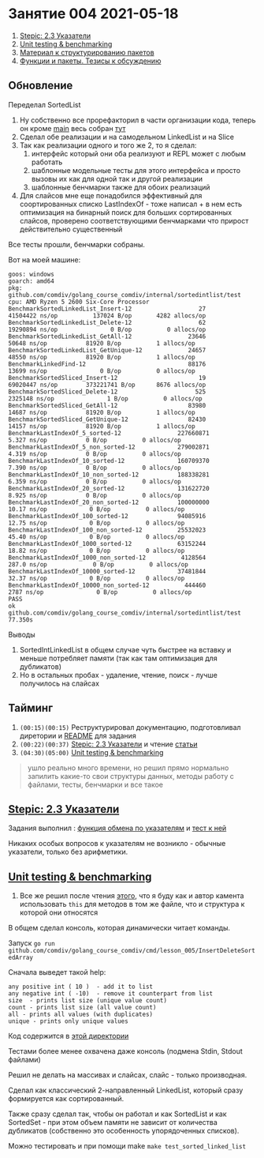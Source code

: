 # Занятие 004 2021-05-18

1. [Stepic: 2.3 Указатели](https://classroom.google.com/u/0/c/MzM5NDA2NTc2ODk5/a/MzQ0NDU3MzcyMTE4/details)
2. [Unit testing & benchmarking](https://classroom.google.com/u/0/c/MzM5NDA2NTc2ODk5/a/MzQwODQ3MjkyMDky/details)
3. [Материал к структурированию пакетов](https://classroom.google.com/u/0/c/MzM5NDA2NTc2ODk5/m/MzQwODQ3MjkyMDA2/details)
4. [Функции и пакеты. Тезисы к обсуждению](https://classroom.google.com/u/0/c/MzM5NDA2NTc2ODk5/m/MzQwODQ3MjkyMTA2/details)

## Обновление

Переделал SortedList

1. Ну собственно все прорефакторил в части организации кода, теперь он кроме [main](../cmd/lesson_005/sortedintlist/main.go)
   весь собран [тут](../internal/sortedintlist)
2. Сделал обе реализации и на самодельном LinkedList и на Slice
3. Так как реализации одного и того же 2, то я сделал:
    1. интерфейс который они оба реализуют и REPL может с любым работать
    2. шаблонные модельные тесты для этого интерфейса и просто вызовы их как для одной так и другой реализации
    3. шаблонные бенчмарки также для обоих реализаций
4. Для слайсов мне еще понадобился эффективный для соортированных списко LastIndexOf - тоже написал +
   в нем есть оптимизация на бинарный поиск для больших сортированных слайсов, проверено соответствующими
   бенчмарками что прирост действительно существенный
   
Все тесты прошли, бенчмарки собраны.

Вот на моей машине:

```
goos: windows
goarch: amd64
pkg: github.com/comdiv/golang_course_comdiv/internal/sortedintlist/test
cpu: AMD Ryzen 5 2600 Six-Core Processor
BenchmarkSortedLinkedList_Insert-12                   27          41504422 ns/op          137024 B/op       4282 allocs/op
BenchmarkSortedLinkedList_Delete-12                   62          19290894 ns/op               0 B/op          0 allocs/op
BenchmarkSortedLinkedList_GetAll-12                23646             50648 ns/op           81920 B/op          1 allocs/op
BenchmarkSortedLinkedList_GetUnique-12             24657             48550 ns/op           81920 B/op          1 allocs/op
BenchmarkLinkedFind-12                             88176             13699 ns/op               0 B/op          0 allocs/op
BenchmarkSortedSliced_Insert-12                       19          69020447 ns/op        373221741 B/op      8676 allocs/op
BenchmarkSortedSliced_Delete-12                      525           2325148 ns/op               1 B/op          0 allocs/op
BenchmarkSortedSliced_GetAll-12                    83980             14687 ns/op           81920 B/op          1 allocs/op
BenchmarkSortedSliced_GetUnique-12                 82430             14157 ns/op           81920 B/op          1 allocs/op
BenchmarkLastIndexOf_5_sorted-12                227660871                5.327 ns/op           0 B/op          0 allocs/op
BenchmarkLastIndexOf_5_non_sorted-12            279002871                4.319 ns/op           0 B/op          0 allocs/op
BenchmarkLastIndexOf_10_sorted-12               160709370                7.390 ns/op           0 B/op          0 allocs/op
BenchmarkLastIndexOf_10_non_sorted-12           188338281                6.359 ns/op           0 B/op          0 allocs/op
BenchmarkLastIndexOf_20_sorted-12               131622720                8.925 ns/op           0 B/op          0 allocs/op
BenchmarkLastIndexOf_20_non_sorted-12           100000000               10.17 ns/op            0 B/op          0 allocs/op
BenchmarkLastIndexOf_100_sorted-12              94085916                12.75 ns/op            0 B/op          0 allocs/op
BenchmarkLastIndexOf_100_non_sorted-12          25532023                45.40 ns/op            0 B/op          0 allocs/op
BenchmarkLastIndexOf_1000_sorted-12             63152244                18.82 ns/op            0 B/op          0 allocs/op
BenchmarkLastIndexOf_1000_non_sorted-12          4128564               287.0 ns/op             0 B/op          0 allocs/op
BenchmarkLastIndexOf_10000_sorted-12            37481844                32.37 ns/op            0 B/op          0 allocs/op
BenchmarkLastIndexOf_10000_non_sorted-12          444460              2787 ns/op               0 B/op          0 allocs/op
PASS
ok      github.com/comdiv/golang_course_comdiv/internal/sortedintlist/test      77.350s

```

Выводы

1. SortedIntLinkedList в общем случае чуть быстрее на вставку и меньше потребляет памяти (так как там оптимизация для дубликатов)
2. Но в остальных пробах - удаление, чтение, поиск - лучше получилось на слайсах

## Тайминг

1. `(00:15)(00:15)` Реструктурировал документацию, подготовливал диретории и [README](../README.md) для задания
1. `(00:22)(00:37)` [Stepic: 2.3 Указатели](https://classroom.google.com/u/0/c/MzM5NDA2NTc2ODk5/a/MzQ0NDU3MzcyMTE4/details) 
и чтение [статьи](https://habr.com/en/post/339192/)
1. `(04:30)(05:00)`  [Unit testing & benchmarking](https://classroom.google.com/u/0/c/MzM5NDA2NTc2ODk5/a/MzQwODQ3MjkyMDky/details)
> ушло реально много времени, но решил прямо нормально запилить какие-то свои структуры данных, методы
> работу с файлами, тесты, бенчмарки и все такое

## [Stepic: 2.3 Указатели](https://classroom.google.com/u/0/c/MzM5NDA2NTc2ODk5/a/MzQ0NDU3MzcyMTE4/details)

Задания выполнил : [функция обмена по указателям](../cmd/lesson_005/lesson_005_2_3__6.go) и
[тест к ней](../cmd/lesson_005/lesson_005_2_3__6_test.go)

Никаких особых вопросов к указателям не возникло - обычные указатели, только без арифметики.

##  [Unit testing & benchmarking](https://classroom.google.com/u/0/c/MzM5NDA2NTc2ODk5/a/MzQwODQ3MjkyMDky/details)

1. Все же решил после чтения [этого](https://softwareengineering.stackexchange.com/questions/286406/use-of-this-in-golang#:~:text=Don't%20use%20generic%20names,and%20serves%20no%20documentary%20purpose.),
что я буду как и автор камента использовать `this` для методов в том же файле, что и структура к которой они относятся
   
В общем сделал консоль, которая динамически читает команды.

Запуск `go run github.com/comdiv/golang_course_comdiv/cmd/lesson_005/InsertDeleteSortedArray`

Сначала выведет такой help:

```
any positive int ( 10 )  - add it to list
any negative int ( -10)  - remove it counterpart from list
size  - prints list size (unique value count)
count - prints list size (all value count)
all - prints all values (with duplicates)
unique - prints only unique values
```

Код содержится в [этой директории](../cmd/lesson_005/sortedintlist)

Тестами более менее охвачена даже консоль (подмена Stdin, Stdout файлами)

Решил не делать на массивах и слайсах, слайс - только производная.

Сделал как классический 2-направленный LinkedList, который сразу формируется как сортированный.

Также сразу сделал так, чтобы он работал и как SortedList и как SortedSet - при этом объем 
памяти не зависит от количества дубликатов (собственно это особенность упорядоченных списков).

Можно тестировать и при помощи make `make test_sorted_linked_list`